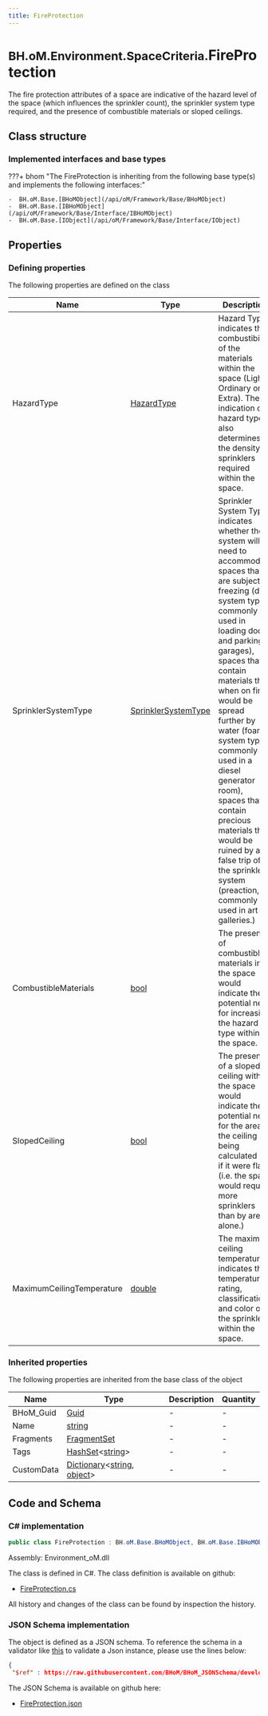 ```yaml
---
title: FireProtection
---
```


# <small>BH.oM.Environment.SpaceCriteria.</small>**FireProtection**

The fire protection attributes of a space are indicative of the hazard level of the space (which influences the sprinkler count), the sprinkler system type required, and the presence of combustible materials or sloped ceilings.

## Class structure

### Implemented interfaces and base types

???+ bhom "The FireProtection is inheriting from the following base type(s) and implements the following interfaces:"

    -  BH.oM.Base.[BHoMObject](/api/oM/Framework/Base/BHoMObject)
    -  BH.oM.Base.[IBHoMObject](/api/oM/Framework/Base/Interface/IBHoMObject)
    -  BH.oM.Base.[IObject](/api/oM/Framework/Base/Interface/IObject)


## Properties



### Defining properties

The following properties are defined on the class

| Name             | Type             | Description      | Quantity         |
|------------------|------------------|------------------|------------------|
| HazardType | [HazardType](/api/oM/Analytical/Environment/SpaceCriteria/Enums/HazardType) | Hazard Type indicates the combustibility of the materials within the space (Light, Ordinary or Extra). The indication of hazard type also determines the density of sprinklers required within the space. | - |
| SprinklerSystemType | [SprinklerSystemType](/api/oM/Analytical/Environment/SpaceCriteria/Enums/SprinklerSystemType) | Sprinkler System Type indicates whether the system will need to accommodate spaces that are subject to freezing (dry system type, commonly used in loading docks and parking garages), spaces that contain materials that when on fire would be spread further by water (foam system type, commonly used in a diesel generator room), spaces that contain precious materials that would be ruined by a false trip of the sprinkler system (preaction, commonly used in art galleries.)  | - |
| CombustibleMaterials | [bool](https://learn.microsoft.com/en-us/dotnet/api/System.Boolean?view=netstandard-2.0) | The presence of combustible materials in the space would indicate the potential need for increasing the hazard type within the space. | - |
| SlopedCeiling | [bool](https://learn.microsoft.com/en-us/dotnet/api/System.Boolean?view=netstandard-2.0) | The presence of a sloped ceiling within the space would indicate the potential need for the area of the ceiling being calculated as if it were flat (i.e. the space would require more sprinklers than by area alone.) | - |
| MaximumCeilingTemperature | [double](https://learn.microsoft.com/en-us/dotnet/api/System.Double?view=netstandard-2.0) | The maximum ceiling temperature indicates the temperature rating, classification and color of the sprinklers within the space. | - |


### Inherited properties
The following properties are inherited from the base class of the object

| Name             | Type             | Description      | Quantity         |
|------------------|------------------|------------------|------------------|
| BHoM_Guid | [Guid](https://learn.microsoft.com/en-us/dotnet/api/System.Guid?view=netstandard-2.0) | - | - |
| Name | [string](https://learn.microsoft.com/en-us/dotnet/api/System.String?view=netstandard-2.0) | - | - |
| Fragments | [FragmentSet](/api/oM/Framework/Base/FragmentSet) | - | - |
| Tags | [HashSet](https://learn.microsoft.com/en-us/dotnet/api/System.Collections.Generic.HashSet-1?view=netstandard-2.0)&lt;[string](https://learn.microsoft.com/en-us/dotnet/api/System.String?view=netstandard-2.0)&gt; | - | - |
| CustomData | [Dictionary](https://learn.microsoft.com/en-us/dotnet/api/System.Collections.Generic.Dictionary-2?view=netstandard-2.0)&lt;[string](https://learn.microsoft.com/en-us/dotnet/api/System.String?view=netstandard-2.0), [object](https://learn.microsoft.com/en-us/dotnet/api/System.Object?view=netstandard-2.0)&gt; | - | - |


## Code and Schema

### C# implementation

``` C# title="C#"
public class FireProtection : BH.oM.Base.BHoMObject, BH.oM.Base.IBHoMObject, BH.oM.Base.IObject
```

Assembly: Environment_oM.dll

The class is defined in C#. The class definition is available on github:

- [FireProtection.cs](https://github.com/BHoM/BHoM/blob/develop/Environment_oM/SpaceCriteria\FireProtection.cs)

All history and changes of the class can be found by inspection the history.
### JSON Schema implementation

The object is defined as a JSON schema. To reference the schema in a validator like [this](https://www.jsonschemavalidator.net/) to validate a Json instance, please use the lines below:

``` json title="JSON Schema"
{
 "$ref" : https://raw.githubusercontent.com/BHoM/BHoM_JSONSchema/develop/Environment_oM/SpaceCriteria/FireProtection.json}
```

The JSON Schema is available on github here:

- [FireProtection.json](https://github.com/BHoM/BHoM_JSONSchema/blob/develop/Environment_oM/SpaceCriteria/FireProtection.json)
